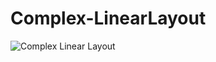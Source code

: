 # Complex-LinearLayout


![Complex Linear Layout](https://user-images.githubusercontent.com/55083861/68221740-ef72a980-000f-11ea-8477-2c1c733a56b6.JPG)
